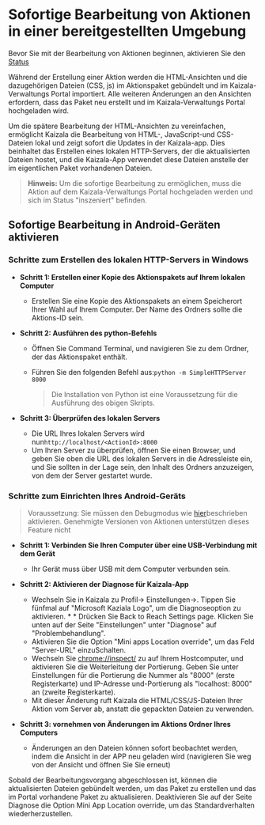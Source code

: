 # <a name="instant-edit-of-actions-in-staged-environment"></a>Sofortige Bearbeitung von Aktionen in einer bereitgestellten Umgebung

Bevor Sie mit der Bearbeitung von Aktionen beginnen, aktivieren Sie den [Status](test.md)

Während der Erstellung einer Aktion werden die HTML-Ansichten und die dazugehörigen Dateien (CSS, js) im Aktionspaket gebündelt und im Kaizala-Verwaltungs Portal importiert. Alle weiteren Änderungen an den Ansichten erfordern, dass das Paket neu erstellt und im Kaizala-Verwaltungs Portal hochgeladen wird.

Um die spätere Bearbeitung der HTML-Ansichten zu vereinfachen, ermöglicht Kaizala die Bearbeitung von HTML-, JavaScript-und CSS-Dateien lokal und zeigt sofort die Updates in der Kaizala-app. Dies beinhaltet das Erstellen eines lokalen HTTP-Servers, der die aktualisierten Dateien hostet, und die Kaizala-App verwendet diese Dateien anstelle der im eigentlichen Paket vorhandenen Dateien.

>  **Hinweis:** Um die sofortige Bearbeitung zu ermöglichen, muss die Aktion auf dem Kaizala-Verwaltungs Portal hochgeladen werden und sich im Status "inszeniert" befinden.

## <a name="enable-instant-edit-in-android-devices"></a>Sofortige Bearbeitung in Android-Geräten aktivieren

### <a name="steps-to-create-local-http-server-in-windows"></a>Schritte zum Erstellen des lokalen HTTP-Servers in Windows

* **Schritt 1: Erstellen einer Kopie des Aktionspakets auf Ihrem lokalen Computer**

  * Erstellen Sie eine Kopie des Aktionspakets an einem Speicherort Ihrer Wahl auf Ihrem Computer. Der Name des Ordners sollte die Aktions-ID sein.
    
* **Schritt 2: Ausführen des python-Befehls**

  *  Öffnen Sie Command Terminal, und navigieren Sie zu dem Ordner, der das Aktionspaket enthält.
  *  Führen Sie den folgenden Befehl aus:`python -m SimpleHTTPServer 8000`
  
      > Die Installation von Python ist eine Voraussetzung für die Ausführung des obigen Skripts.
  
* **Schritt 3: Überprüfen des lokalen Servers**

  * Die URL Ihres lokalen Servers wird nun`http://localhost/<ActionId>:8000`
  * Um Ihren Server zu überprüfen, öffnen Sie einen Browser, und geben Sie oben die URL des lokalen Servers in die Adressleiste ein, und Sie sollten in der Lage sein, den Inhalt des Ordners anzuzeigen, von dem der Server gestartet wurde.
  
### <a name="steps-to-setup-your-android-device"></a>Schritte zum Einrichten Ihres Android-Geräts

> Voraussetzung: Sie müssen den Debugmodus wie [hier](test.md)beschrieben aktivieren. Genehmigte Versionen von Aktionen unterstützen dieses Feature nicht

* **Schritt 1: Verbinden Sie Ihren Computer über eine USB-Verbindung mit dem Gerät**

    * Ihr Gerät muss über USB mit dem Computer verbunden sein.
    
* **Schritt 2: Aktivieren der Diagnose für Kaizala-App** 

    * Wechseln Sie in Kaizala zu Profil-> Einstellungen->. Tippen Sie fünfmal auf "Microsoft Kaziala Logo", um die Diagnoseoption zu aktivieren. * * Drücken Sie Back to Reach Settings page. Klicken Sie unten auf der Seite "Einstellungen" unter "Diagnose" auf "Problembehandlung".
    * Aktivieren Sie die Option "Mini apps Location override", um das Feld "Server-URL" einzuSchalten.
    * Wechseln Sie <chrome://inspect/> zu auf Ihrem Hostcomputer, und aktivieren Sie die Weiterleitung der Portierung. Geben Sie unter Einstellungen für die Portierung die Nummer als "8000" (erste Registerkarte) und IP-Adresse und-Portierung als "localhost: 8000" an (zweite Registerkarte).
    * Mit dieser Änderung ruft Kaizala die HTML/CSS/JS-Dateien Ihrer Aktion vom Server ab, anstatt die gepackten Dateien zu verwenden.
    
* **Schritt 3: vornehmen von Änderungen im Aktions Ordner Ihres Computers**

    * Änderungen an den Dateien können sofort beobachtet werden, indem die Ansicht in der APP neu geladen wird (navigieren Sie weg von der Ansicht und öffnen Sie Sie erneut)
    
Sobald der Bearbeitungsvorgang abgeschlossen ist, können die aktualisierten Dateien gebündelt werden, um das Paket zu erstellen und das im Portal vorhandene Paket zu aktualisieren. Deaktivieren Sie auf der Seite Diagnose die Option Mini App Location override, um das Standardverhalten wiederherzustellen.

